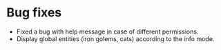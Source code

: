 # Bug fixes
* Fixed a bug with help message in case of different permissions.
* Display global entities (iron golems, cats) according to the info mode.
